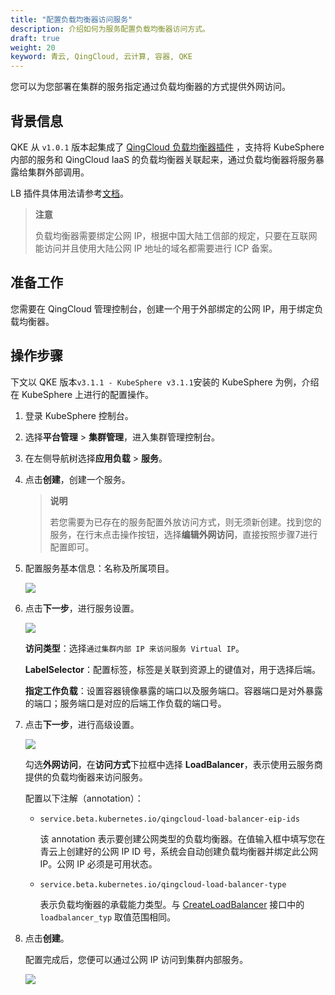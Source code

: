 ```yaml
---
title: "配置负载均衡器访问服务"
description: 介绍如何为服务配置负载均衡器访问方式。
draft: true
weight: 20
keyword: 青云, QingCloud, 云计算, 容器, QKE
---
```


您可以为您部署在集群的服务指定通过负载均衡器的方式提供外网访问。

## 背景信息

QKE 从 `v1.0.1` 版本起集成了 [QingCloud 负载均衡器插件](https://github.com/yunify/qingcloud-cloud-controller-manager) ，支持将 KubeSphere 内部的服务和 QingCloud IaaS 的负载均衡器关联起来，通过负载均衡器将服务暴露给集群外部调用。

LB 插件具体用法请参考[文档](https://github.com/yunify/qingcloud-cloud-controller-manager/blob/v1.3.4/docs/configure.md)。

> **注意**
>
> 负载均衡器需要绑定公网 IP，根据中国大陆工信部的规定，只要在互联网能访问并且使用大陆公网 IP 地址的域名都需要进行 ICP 备案。

## 准备工作

您需要在 QingCloud 管理控制台，创建一个用于外部绑定的公网 IP，用于绑定负载均衡器。

## 操作步骤

下文以 QKE 版本`v3.1.1 - KubeSphere v3.1.1`安装的 KubeSphere 为例，介绍在 KubeSphere 上进行的配置操作。

1. 登录 KubeSphere 控制台。

2. 选择**平台管理** > **集群管理**，进入集群管理控制台。

3. 在左侧导航树选择**应用负载** > **服务**。

4. 点击**创建**，创建一个服务。

   > **说明**
   >
   > 若您需要为已存在的服务配置外放访问方式，则无须新创建。找到您的服务，在行末点击操作按钮，选择**编辑外网访问**，直接按照步骤7进行配置即可。

5. 配置服务基本信息：名称及所属项目。

   ![](../../../_images/ks_service_lb_1.png)

6. 点击**下一步**，进行服务设置。

   ![](../../../_images/ks_service_lb_2.png)

   **访问类型**：选择`通过集群内部 IP 来访问服务 Virtual IP`。

   **LabelSelector**：配置标签，标签是关联到资源上的键值对，用于选择后端。

   **指定工作负载**：设置容器镜像暴露的端口以及服务端口。容器端口是对外暴露的端口；服务端口是对应的后端工作负载的端口号。

7. 点击**下一步**，进行高级设置。

   ![](../../../_images/ks_service_lb_3.png)

   勾选**外网访问**，在**访问方式**下拉框中选择 **LoadBalancer**，表示使用云服务商提供的负载均衡器来访问服务。

   配置以下注解（annotation）：

   - `service.beta.kubernetes.io/qingcloud-load-balancer-eip-ids`

     该 annotation 表示要创建公网类型的负载均衡器。在值输入框中填写您在青云上创建好的公网 IP ID 号，系统会自动创建负载均衡器并绑定此公网 IP。公网 IP 必须是可用状态。

   - `service.beta.kubernetes.io/qingcloud-load-balancer-type`

     表示负载均衡器的承载能力类型。与 [CreateLoadBalancer](/development_docs/api/command_list/lb/create_loadbalancer/) 接口中的 `loadbalancer_typ` 取值范围相同。

8. 点击**创建**。

   配置完成后，您便可以通过公网 IP 访问到集群内部服务。

   ![](../../../_images/ks_service_lb_4.png)

